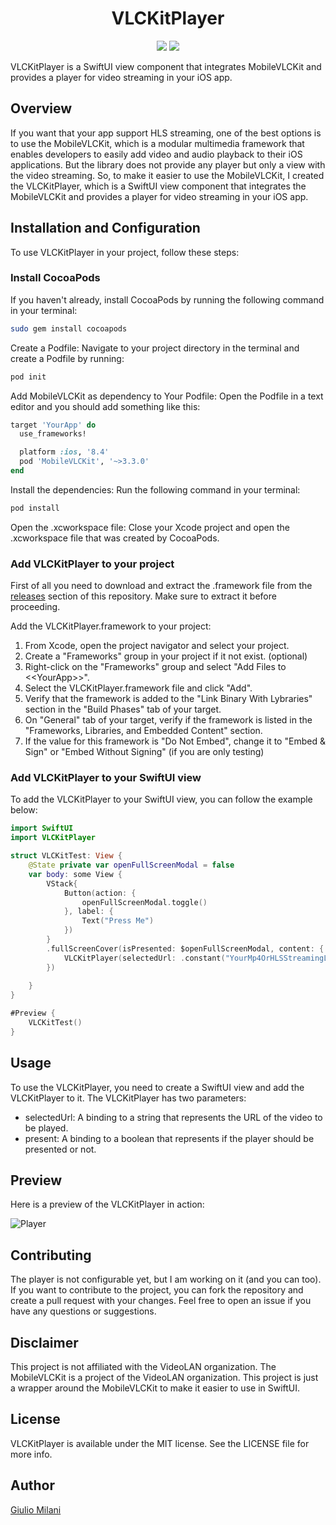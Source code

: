 <div align="center">
<p align="center">
   <h1>VLCKitPlayer</h1>
</p>
<p align="center">
    <img src="https://img.shields.io/badge/version-1.0.0-blue" />
    <img src="https://img.shields.io/badge/language-Swift-orange" />
</p>
</div>
VLCKitPlayer is a SwiftUI view component that integrates MobileVLCKit and provides a player for video streaming in your iOS app.

## Overview

If you want that your app support HLS streaming, one of the best options is to use the MobileVLCKit, which is a modular multimedia framework that enables developers to easily add video and audio playback to their iOS applications. But the library does not provide any player but only a view with the video streaming. So, to make it easier to use the MobileVLCKit, I created the VLCKitPlayer, which is a SwiftUI view component that integrates the MobileVLCKit and provides a player for video streaming in your iOS app.

## Installation and Configuration

To use VLCKitPlayer in your project, follow these steps:

### Install CocoaPods

If you haven't already, install CocoaPods by running the following command in your terminal:

```bash
sudo gem install cocoapods
```

Create a Podfile: Navigate to your project directory in the terminal and create a Podfile by running:

```bash
pod init
```

Add MobileVLCKit as dependency to Your Podfile: Open the Podfile in a text editor and you should add something like this:

```ruby
target 'YourApp' do
  use_frameworks!

  platform :ios, '8.4'
  pod 'MobileVLCKit', '~>3.3.0'
end
```

Install the dependencies: Run the following command in your terminal:

```bash
pod install
```

Open the .xcworkspace file: Close your Xcode project and open the .xcworkspace file that was created by CocoaPods.

### Add VLCKitPlayer to your project

First of all you need to download and extract the .framework file from the [releases](https://github.com/Giulio987/VLCKitPlayer/releases) section of this repository. 
Make sure to extract it before proceeding.

Add the VLCKitPlayer.framework to your project:

1. From Xcode, open the project navigator and select your project.
2. Create a "Frameworks" group in your project if it not exist. (optional)
3. Right-click on the "Frameworks" group and select "Add Files to <\<YourApp>>".
4. Select the VLCKitPlayer.framework file and click "Add".
5. Verify that the framework is added to the "Link Binary With Lybraries" section in the "Build Phases" tab of your target.
6. On "General" tab of your target, verify if the framework is listed in the "Frameworks, Libraries, and Embedded Content" section.
7. If the value for this framework is "Do Not Embed", change it to "Embed & Sign" or "Embed Without Signing" (if you are  only testing)

### Add VLCKitPlayer to your SwiftUI view

To add the VLCKitPlayer to your SwiftUI view, you can follow the example below:

```swift
import SwiftUI
import VLCKitPlayer

struct VLCKitTest: View {
    @State private var openFullScreenModal = false
    var body: some View {
        VStack{
            Button(action: {
                openFullScreenModal.toggle()
            }, label: {
                Text("Press Me")
            })
        }
        .fullScreenCover(isPresented: $openFullScreenModal, content: {
            VLCKitPlayer(selectedUrl: .constant("YourMp4OrHLSStreamingLink"), present: $openFullScreenModal)
        })
        
    }
}

#Preview {
    VLCKitTest()
}

```

## Usage

To use the VLCKitPlayer, you need to create a SwiftUI view and add the VLCKitPlayer to it. The VLCKitPlayer has two parameters:

- selectedUrl: A binding to a string that represents the URL of the video to be played.
- present: A binding to a boolean that represents if the player should be presented or not.

## Preview

Here is a preview of the VLCKitPlayer in action:

![Player](https://github.com/Giulio987/VLCKitPlayer/blob/main/Static/test.gif)

## Contributing

The player is not configurable yet, but I am working on it (and you can too). If you want to contribute to the project, you can fork the repository and create a pull request with your changes.
Feel free to open an issue if you have any questions or suggestions.

## Disclaimer

This project is not affiliated with the VideoLAN organization. The MobileVLCKit is a project of the VideoLAN organization. This project is just a wrapper around the MobileVLCKit to make it easier to use in SwiftUI.

## License

VLCKitPlayer is available under the MIT license. See the LICENSE file for more info.

## Author

[Giulio Milani](https://github.com/Giulio987)
